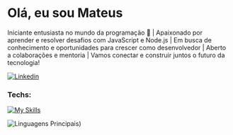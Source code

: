 # Olá, eu sou Mateus

Iniciante entusiasta no mundo da programação 🚀 | Apaixonado por aprender e resolver desafios com JavaScript e Node.js | Em busca de conhecimento e oportunidades para crescer como desenvolvedor | Aberto a colaborações e mentoria | Vamos conectar e construir juntos o futuro da tecnologia! 
  </p>



[![Linkedin](https://img.shields.io/badge/LinkedIn-0077B5?style=for-the-badge&logo=linkedin&logoColor=white)](linkedin.com/in/mateus-dos-santos-ribeiro)

### Techs:


[![My Skills](https://skillicons.dev/icons?i=java,javascript,html,nodejs,spring,vscode,postman&theme=light)](https://skillicons.dev)

![Linguagens Principais](https://github-readme-stats.vercel.app/api/top-langs/?username=CertBR1&theme=tokyonight&hide_border=true&custom_title=Linguagens%20%Principais))

